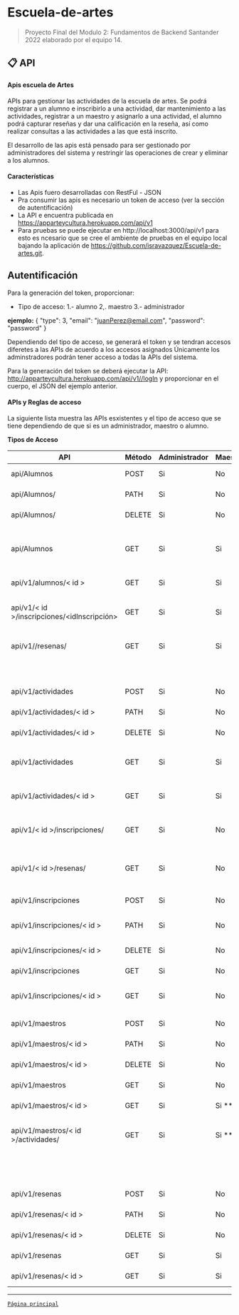 # Escuela-de-artes

>Proyecto Final del Modulo 2: Fundamentos de Backend Santander 2022 elaborado por el equipo 14.

## 📋 API

#### Apis escuela de Artes
APIs para gestionar las actividades de la escuela de artes.
Se podrá registrar a un alumno e inscribirlo a una actividad, dar mantenimiento a las actividades, registrar a un maestro y asignarlo a una actividad, el alumno podrá capturar reseñas y dar una calificación en la reseña, así como realizar consultas a las actividades a las que está inscrito.

El desarrollo de las apis está pensado para ser gestionado por administradores del sistema y restringir las operaciones de crear y eliminar a los alumnos.

#### Características
- Las Apis fuero desarrolladas con RestFul - JSON
- Pra consumir las apis es necesario un token de acceso (ver la sección de autentificación)
- La API e encuentra publicada en https://apparteycultura.herokuapp.com/api/v1
- Para pruebas se puede ejecutar en http://localhost:3000/api/v1 para esto es ncesario que se cree el ambiente de pruebas en el equipo local bajando la aplicación de https://github.com/isravazquez/Escuela-de-artes.git.

## Autentificación
Para la generación del token, proporcionar:
- Tipo de acceso:
    1.- alumno
    2,. maestro
    3.- administrador

**ejemplo:**
{
	"type": 3,
	"email": "juanPerez@email.com",
	"password": "password"
}

Dependiendo del tipo de acceso, se generará el token y se tendran accesos diferetes a las APIs de acuerdo a los accesos asignados
Únicamente los adminstradores podrán tener acceso a todas la APIs del sistema.

Para la generación del token se deberá ejecutar la API: 
http://apparteycultura.herokuapp.com/api/v1//logIn y proporcionar en el cuerpo, el JSON del ejemplo anterior.

#### APIs y Reglas de acceso
La siguiente lista muestra las APIs esxistentes y el tipo de acceso que se tiene dependiendo de que si es un administrador, maestro o alumno.


**Tipos de Acceso**

|API|Método|Administrador|Maestro|Alumno|Comentarios|
|-----|-----|-----|-----|-----|-----|
|api/Alumnos|POST|Si|No|No|Alta de Alumnos|
|api/Alumnos/<id>|PATH|Si|No|No|Modificación Alumno|
|api/Alumnos/<id>|DELETE|Si|No|No|Eliminación Alumno|
|api/Alumnos|GET|Si|Si|No|Consulta Alumnos / filtrado por id Alumno o idActividad|
|api/v1/alumnos/< id >|GET|Si|Si|Si|*	Consulta de un alumno|
|api/v1/< id >/inscripciones/<idInscripción>|GET|Si|Si|Si|*	detalle de inscripciones de cada alumno|
|api/v1/<id>/resenas/<idResena>|GET|Si|Si|Si*|detalle de reseñas de cada alumno|
| | | | | |* Solo con su id del alumno|
|api/v1/actividades|POST|Si|No|No|Alta de Actividades|
|api/v1/actividades/< id >|PATH|Si|No|No|Actualización de Actividades|
|api/v1/actividades/< id >|DELETE|Si|No|No|Eliminación de Actividades|
|api/v1/actividades|GET|Si|Si|Si|Consulta todas las actividaes / Sin autentificación|
|api/v1/actividades/< id >|GET|Si|Si|Si|Consulta una actividad / Sin Autentificación|
|api/v1/< id >/inscripciones/<idInscripcion>|GET|Si|No|No|Consulta detalle inscripciones por actividad|
|api/v1/< id >/resenas/<idResena>|GET|Si|No|No|Consulta a detalle reseñas por actividad|
| | | | | | |
|api/v1/inscripciones|POST|Si|No|No|Alta de inscripciones|
|api/v1/inscripciones/< id >|PATH|Si|No|No|Modificación de inscripciones|
|api/v1/inscripciones/< id >|DELETE|Si|No|No|Eliminación de inscripciones|
|api/v1/inscripciones|GET|Si|No|No|Consulta de Inscripciones|
|api/v1/inscripciones/< id >|GET|Si|No|No|Consulta de una inscripción|
| | | | | | |	
|api/v1/maestros|POST|Si|No|No|Alta de Maestros|
|api/v1/maestros/< id >|PATH|Si|No|No|Modificación de Maestros|
|api/v1/maestros/< id >|DELETE|Si|No|No|Eliminación de Maestros|
|api/v1/maestros|GET|Si|No|No|Consulta de Maestros|
|api/v1/maestros/< id >|GET|Si|Si **|No|Consulta de un Maestro|
|api/v1/maestros/< id >/actividades/<idActividad>|GET|Si|Si **|No|Consulta a detalle de maestros por actividad|
| | | | | |** Solo el id del maestrro autentificado|
|api/v1/resenas|POST|Si|No|Si|Alta de reseñas|
|api/v1/resenas/< id >|PATH|Si|No|Si|Modificación de reseñas|
|api/v1/resenas/< id >|DELETE|Si|No|Si|Eliminación de reseñas|
|api/v1/resenas|GET|Si|Si|Si|Consulta de reseñas|
|api/v1/resenas/< id >|GET|Si|Si|Si|Consulta de una reseña|


-------
[`Página principal`](../README.md)
